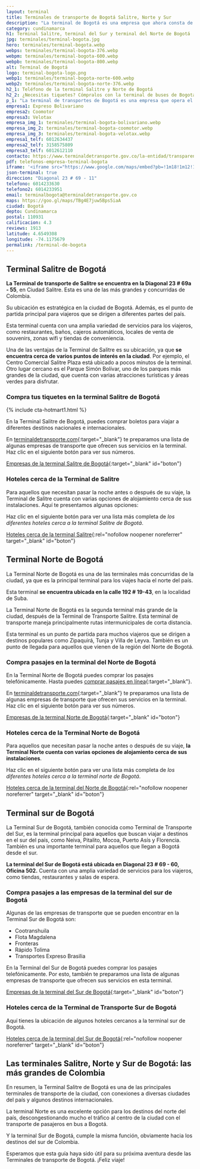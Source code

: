 ```yaml
---
layout: terminal
title: Terminales de transporte de Bogotá Salitre, Norte y Sur
description: "La terminal de Bogotá es una empresa que ahora consta de 3 terminales: la Terminal Salitre, la Terminal del Sur y la Terminal del Norte."
category: cundinamarca
h1: Terminal Salitre, terminal del Sur y terminal del Norte de Bogotá
jpg: terminales/terminal-bogota.jpg
hero: terminales/terminal-bogota.webp
webps: terminales/terminal-bogota-376.webp
webpm: terminales/terminal-bogota-600.webp
webpb: terminales/terminal-bogota-800.webp
alt: Terminal de Bogotá
logo: terminal-bogota-logo.png
webp1: terminales/terminal-bogota-norte-600.webp
webp2: terminales/terminal-bogota-norte-376.webp
h2_1: Teléfono de la terminal Salitre y Norte de Bogotá
h2_2: ¿Necesitas tiquetes? Cómpralos con la terminal de buses de Bogotá
p_1: "La terminal de transportes de Bogotá es una empresa que opera el transporte terrestre nacional y sudamericano, desde y hacia la ciudad de Bogotá."
empresa1: Expreso Bolivariano
empresa2: Coomotor
empresa3: Velotax
empresa_img_1: terminales/terminal-bogota-bolivariano.webp
empresa_img_2: terminales/terminal-bogota-coomotor.webp
empresa_img_3: terminales/terminal-bogota-velotax.webp
empresa1_telf: 6012634437
empresa2_telf: 3158575809
empresa3_telf: 6012612110
contacto: https://www.terminaldetransporte.gov.co/la-entidad/transparencia-y-acceso-a-la-informacion-publica/pqrs/
pdf: telefonos-empresa-terminal-bogota
iframe: '<iframe src="https://www.google.com/maps/embed?pb=!1m18!1m12!1m3!1d3976.663314274743!2d-74.11716188255618!3d4.653995899999992!2m3!1f0!2f0!3f0!3m2!1i1024!2i768!4f13.1!3m3!1m2!1s0x8e3f9b8e7c594c2d%3A0x2a9c5334cbf14375!2sTerminal%20De%20Transportes%20Bogota!5e0!3m2!1ses!2sco!4v1676585894614!5m2!1ses!2sco" width="100%" height="450" style="border:0;" allowfullscreen="" loading="lazy" referrerpolicy="no-referrer-when-downgrade"></iframe>'
json-terminal: true
direccion: "Diagonal 23 # 69 - 11"
telefono: 6014233630
telefono2: 6014233951
email: terminalbogota@terminaldetransporte.gov.co
maps: https://goo.gl/maps/TBg4E7juw5Bps5iaA
ciudad: Bogotá
depto: Cundinamarca
postal: 110931
calificacion: 4.3
reviews: 1913
latitude: 4.6549308
longitude: -74.1175679
permalink: /terminal-de-bogota
---
```

## Terminal Salitre de Bogotá

**La Terminal de transporte de Salitre se encuentra en la Diagonal 23 # 69a - 55**, en Ciudad Salitre. Esta es una de las más grandes y concurridas de Colombia.

Su ubicación es estratégica en la ciudad de Bogotá. Además, es el punto de partida principal para viajeros que se dirigen a diferentes partes del país.

Esta terminal cuenta con una amplia variedad de servicios para los viajeros, como restaurantes, baños, cajeros automáticos, locales de venta de souvenirs, zonas wifi y tiendas de conveniencia.

Una de las ventajas de la Terminal de Salitre es su ubicación, ya que **se encuentra cerca de varios puntos de interés en la ciudad**. Por ejemplo, el Centro Comercial Salitre Plaza está ubicado a pocos minutos de la terminal. Otro lugar cercano es el Parque Simón Bolívar, uno de los parques más grandes de la ciudad, que cuenta con varias atracciones turísticas y áreas verdes para disfrutar.

### Compra tus tiquetes en la terminal Salitre de Bogotá

{% include cta-hotmart1.html %}

En la Terminal Salitre de Bogotá, puedes comprar boletos para viajar a diferentes destinos nacionales e internacionales.

En [terminaldetransporte.com](/){:target="_blank"} te preparamos una lista de algunas empresas de transporte que ofrecen sus servicios en la terminal. Haz clic en el siguiente botón para ver sus números.

[Empresas de la terminal Salitre de Bogotá]({{page.url}}/{{page.pdf}}){:target="_blank" id="boton"}

### Hoteles cerca de la Terminal de Salitre

Para aquellos que necesitan pasar la noche antes o después de su viaje, la Terminal de Salitre cuenta con varias opciones de alojamiento cerca de sus instalaciones. Aquí te presentamos algunas opciones:

Haz clic en el siguiente botón para ver una lista más completa de *los diferentes hoteles cerca a la terminal Salitre de Bogotá*.

[Hoteles cerca de la terminal Salitre](https://www.google.com/maps/search/Hoteles/@4.6521226,-74.1164394,16z/data=!3m1!4b1){:rel="nofollow noopener noreferrer" target="_blank" id="boton"}

## Terminal Norte de Bogotá

La Terminal Norte de Bogotá es una de las terminales más concurridas de la ciudad, ya que es la principal terminal para los viajes hacia el norte del país.

Esta terminal **se encuentra ubicada en la  calle 192 # 19-43**, en la localidad de Suba.

La Terminal Norte de Bogotá es la segunda terminal más grande de la ciudad, después de la Terminal de Transporte Salitre. Esta terminal de transporte maneja principalmente rutas intermunicipales de corta distancia.

Esta terminal es un punto de partida para muchos viajeros que se dirigen a destinos populares como Zipaquirá, Tunja y Villa de Leyva. También es un punto de llegada para aquellos que vienen de la región del Norte de Bogotá.

### Compra pasajes en la terminal del Norte de Bogotá

En la Terminal Norte de Bogotá puedes comprar los pasajes telefónicamente. Hasta puedes [comprar pasajes en línea]({{'blog/red-bus-colombia-reserva-viajes'|relative_url}} "RedBus Colombia"){:target="_blank"}.

En [terminaldetransporte.com](/){:target="_blank"} te preparamos una lista de algunas empresas de transporte que ofrecen sus servicios en la terminal. Haz clic en el siguiente botón para ver sus números.

[Empresas de la terminal Norte de Bogotá]({{page.url}}/{{page.pdf}}){:target="_blank" id="boton"}

### Hoteles cerca de la Terminal Norte de Bogotá

Para aquellos que necesitan pasar la noche antes o después de su viaje, **la Terminal Norte cuenta con varias opciones de alojamiento cerca de sus instalaciones**.

Haz clic en el siguiente botón para ver una lista más completa de *los diferentes hoteles cerca a la terminal norte de Bogotá*.

[Hoteles cerca de la terminal del Norte de Bogotá](https://www.google.com/maps/search/Hoteles/@4.7632584,-74.0527961,14.25z/data=!4m2!2m1!6e3){:rel="nofollow noopener noreferrer" target="_blank" id="boton"}

## Terminal sur de Bogotá

La Terminal Sur de Bogotá, también conocida como Terminal de Transporte del Sur, es la terminal principal para aquellos que buscan viajar a destinos en el sur del país, como Neiva, Pitalito, Mocoa, Puerto Asís y Florencia. También es una importante terminal para aquellos que llegan a Bogotá desde el sur.

**La terminal del Sur de Bogotá está ubicada en Diagonal 23 # 69 - 60, Oficina 502.** Cuenta con una amplia variedad de servicios para los viajeros, como tiendas, restaurantes y salas de espera.

### Compra pasajes a las empresas de la terminal del sur de Bogotá

Algunas de las empresas de transporte que se pueden encontrar en la Terminal Sur de Bogotá son:

* Cootranshuila
* Flota Magdalena
* Fronteras
* Rápido Tolima
* Transportes Expreso Brasilia

En la Terminal del Sur de Bogotá puedes comprar los pasajes telefónicamente. Por esto, también te preparamos una lista de algunas empresas de transporte que ofrecen sus servicios en esta terminal.

[Empresas de la terminal del Sur de Bogotá]({{page.url}}/{{page.pdf}}){:target="_blank" id="boton"}

### Hoteles cerca de la Terminal de Transporte Sur de Bogotá

Aquí tienes la ubicación de algunos hoteles cercanos a la terminal sur de Bogotá.

[Hoteles cerca de la terminal del Sur de Bogotá](https://www.google.com/maps/search/Hoteles/@4.5993242,-74.1857978,14.75z/data=!4m2!2m1!6e3){:rel="nofollow noopener noreferrer" target="_blank" id="boton"}

## Las terminales Salitre, Norte y Sur de Bogotá: las más grandes de Colombia

En resumen, la Terminal Salitre de Bogotá es una de las principales terminales de transporte de la ciudad, con conexiones a diversas ciudades del país y algunos destinos internacionales.

La terminal Norte es una excelente opción para los destinos del norte del país, descongestionando mucho el tráfico al centro de la ciudad con el transporte de pasajeros en bus a Bogotá.

Y la terminal Sur de Bogotá, cumple la misma función, obviamente hacia los destinos del sur de Colombia.

Esperamos que esta guía haya sido útil para su próxima aventura desde las Terminales de transporte de Bogotá. ¡Feliz viaje!
